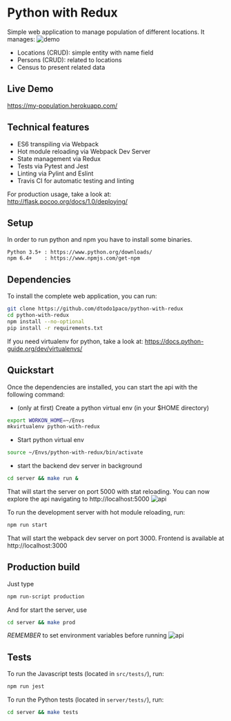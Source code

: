 # Python with Redux 

Simple web application to manage population of different locations. It manages:
![demo](https://github.com/dtodo1paco/python-with-redux/raw/master/screenshots/demo.gif)

- Locations (CRUD): simple entity with name field
- Persons (CRUD): related to locations
- Census to present related data

## Live Demo
https://my-population.herokuapp.com/

## Technical features
* ES6 transpiling via Webpack
* Hot module reloading via Webpack Dev Server
* State management via Redux
* Tests via Pytest and Jest
* Linting via Pylint and Eslint
* Travis CI for automatic testing and linting

For production usage, take a look at:
http://flask.pocoo.org/docs/1.0/deploying/

## Setup
In order to run python and npm you have to install some binaries.
```pre
Python 3.5+ : https://www.python.org/downloads/
npm 6.4+    : https://www.npmjs.com/get-npm
```

## Dependencies

To install the complete web application, you can run:

```bash
git clone https://github.com/dtodo1paco/python-with-redux
cd python-with-redux
npm install --no-optional
pip install -r requirements.txt
```

If you need virtualenv for python, take a look at:
https://docs.python-guide.org/dev/virtualenvs/

## Quickstart

Once the dependencies are installed, you can start the api with the following command:

- (only at first) Create a python virtual env (in your $HOME directory)
```bash
export WORKON_HOME=~/Envs
mkvirtualenv python-with-redux
```
- Start python virtual env
```bash
source ~/Envs/python-with-redux/bin/activate
```
- start the backend dev server in background
```bash
cd server && make run &
```

That will start the server on port 5000 with stat reloading.
You can now explore the api navigating to http://localhost:5000
![api](https://github.com/dtodo1paco/python-with-redux/raw/master/screenshots/api.png)

To run the development server with hot module reloading, run:

```bash
npm run start
```

That will start the webpack dev server on port 3000.
Frontend is available at http://localhost:3000

## Production build
Just type 
```bash
npm run-script production
```
And for start the server, use 
```bash
cd server && make prod
```
*REMEMBER* to set environment variables before running
![api](https://github.com/dtodo1paco/python-with-redux/raw/master/screenshots/env.png)

## Tests

To run the Javascript tests (located in `src/tests/`), run:

```bash
npm run jest
```

To run the Python tests (located in `server/tests/`), run:

```bash
cd server && make tests
```